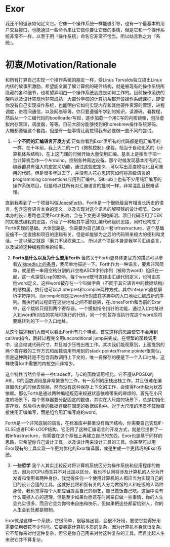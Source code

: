 # Exor
我还不知道该如何定义它。它像一个操作系统一样能够引导，也有一个最基本的用户交互接口，也能通过一些命令来让它做你要让它做的事情，但是它和一个操作系统非常不一样，以至于用『操作系统』命名它非常不恰当。所以姑且称之为『系统』。

# 初衷/Motivation/Rationale
和所有打算自己实现一个操作系统的朋友一样，受Linus Torvalds独立搞出Linux内核的故事所激励，希望能全面了解计算机的硬件结构，就是被现有的操作系统所隐藏的各种细节，也希望弄明白一个操作系统到底是如何工作的。目前操作系统的架构以及设计实现也非常成熟，大部分学校的计算机系都开设操作系统课程，即使你没有自己实现操作系统，也能明白它如何实现内存和其他硬件资源的管理，进程调度，进程间通信，以及网络等等。你只要遵循所学到的知识，读源码，看教程，然后从一个汇编代码的bootloader写起，逐步加载一个用C写的内核镜像，包括虚拟内存管理，调度器，等等。目前大部分能够找到的homebrew操作系统源码，大概都遵循这个套路。但是有一些事情让我觉得我有必要做一些不同的尝试。

1. **一个不同的汇编语言开发方式**
正如你看到Exor里所有的代码都是用汇编写的一样。在十年前，我上大二的一门《微机控制》课程，相当于自动化系的《计算机体系结构》，在上这门课的时候开始大量使用汇编，基本上是相当于把一台计算机当作一个Arduino，控制各种周边设备。那个时候发现基本所有的汇编器都具有强大的宏定义功能，通过这些宏定义，可以写出高度模块化且可重用的代码。但是很多年过去了，并没有人花心思研究如何将高级语言的programming conventions应用到汇编中。GitHub上也有不少用纯汇编写的操作系统项目，但是和以往所有对汇编语言的批判一样，非常混乱且很难读懂。

 直到我看到了一个项目叫做[JonesForth](http://git.annexia.org/?p=jonesforth.git;a=summary)。Forth是一个很低级且有相当长历史的语言，包含这套语言本身的定义，以及实现对这个语言的解释器的设计细节。Exor本身的设计思路也深受Forth影响，会在下文更详细地阐明。项目代码沿用了DEK的文档式编程的思路，介绍了一种极其牛逼的汇编代码组织思路，同时也构成了Forth实现的基础。大体思路是，你需要为自己建立一套infrastructure，这个基础设施不一定直接和项目的逻辑有关，但是却能够为之后的代码带来极大的便利和灵活。一言以蔽之就是『磨刀不误砍柴工』。 所以这个项目本身是我学习汇编语言，以及试验这种编程风格的结果。

2. **Forth是什么以及为什么要用Forth**
当然关于Forth更具体更官方的描述可以参看[Wikipedia上的条目](https://en.wikipedia.org/wiki/Forth_(programming_language))，我简单地描述一下。Forth作为一种语言，要素非常简单，就是把一串用空格分割的非空格ASCII字符序列（被称为word）组织在一起，这一点深受Lisp的影响。每个word既可直接由汇编代码定义，也可由其他word定义。这些word被存在一个叫做字典（不同于其它语言中的数据结构）的结构里，执行也可以以interpret和compile两种方式，其中interpret直接解析字符序列，而compile则是把word所对应在字典中的入口地址汇编成新的序列。而执行的过程即在这些地址之间不断跳转，在JonesForth和当前的Exor中，这个跳转只用到两个寄存器，一个模拟指令指针的功能，通过入口地址进入到word所对应的实际可执行的代码，另一个则暂存当执行完这个word后将要跳转到的下一个入口地址。

 从这个描述我们大概可以看出Forth有几个特点。首先这样的思路使它不会用到call/ret指令，跳转过程完全用unconditional jump来完成。在频繁的函数调用中，这会缩减代码尺寸，并且减少压栈出栈工作。其次我们能观察到，上面提到的两个寄存器的工作方式和函数调用所用到的stack pointer/frame pointer很类似，但是这种跳转是不包含函数调用上下文的，唯一要保存的便是下一个入口地址。这样使得forth需要的内核空间非常少。

 这个特性当然会带来一些tradeoff，与C的函数调用相比，它不遵从POSIX的ABI。C的函数调用是非常繁重的工作，有一系列的压栈出栈工作，并且很难在编译器优化的时候去除掉。然而没有这种保存上下文的工作，会使得Forth极为状态依赖。那么Forth是通过两种编程规范来规避状态依赖带来的麻烦的，首先在小尺度的场景下，每个寄存器要分配固定的数值，其次在大尺度的场景下，总是初始化寄存器，然后将大量的数据存储在固定的数据结构中。对于大尺度的场景不鼓励直接使用汇编编写，而是组合用汇编写成的word。

 Forth是一个非常底层的语言，在标准库中甚至没有循环结构，你需要自己实现IF-ELSE或者FOR-LOOP结构。它沿用了这种汇编语言的开发方式，就是它提供了一套infrastructure，你需要在这个基础上再建立自己的东西。Exor也是基于同样的思路，它希望你自己设计工具，以及设计用来设计工具的工具。你甚至可以用Exor现有的工具实现一个更为优化的Exor编译器，或是生成一个更精巧的Exor系统。

3. **一些哲学**
我个人其实比较反对将计算机系统区分为操作系统和应用程序的做法，因为对CPU而言并不对此加以区分。我也不认同将涉及计算机的人分为开发者和使用者两种身份，我觉得任何一个使用计算机的人都应当为实现自己的目的设计合适的工具。这就好比将和饭有关的人分为做饭的人和吃饭的人两种身份，我也觉得每个人都应当提高自己的厨艺，自己做饭自己吃。这当中没有什么震撼人心的道理，但是至少如果你愿意花时间亲自做一些事情，你的人生会充实很多，而且它会为你带来自由和快乐，但如果把这些都留给别人，你的人生会到处都是限制。

 Exor就是这样一个系统，它很简单，很容易出错，会很不好用，要使它变得好用需要使用者花不少时间。它要暴露计算机本质的复杂，因为计算机本身就很复杂。它不帮你来对付这种复杂，但它是你自己用来对付这种复杂的工具。而且比起人生来说它并不算复杂。
